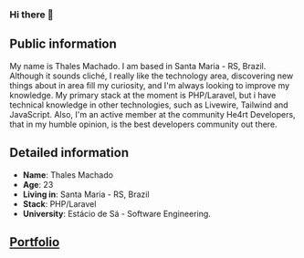 ### Hi there 👋


## Public information
My name is Thales Machado. I am based in Santa Maria - RS, Brazil. Although it sounds cliché, I really like the technology area, discovering new things about in area fill my curiosity, and I'm always looking to improve my knowledge. My primary stack at the moment is PHP/Laravel, but i have technical knowledge in other technologies, such as Livewire, Tailwind and JavaScript. Also, I'm an active member at the community He4rt Developers, that in my humble opinion, is the best developers community out there.


## Detailed information
* **Name**: Thales Machado
* **Age**: 23
* **Living in**: Santa Maria - RS, Brazil
* **Stack**: PHP/Laravel
* **University**: Estácio de Sá - Software Engineering.

## [Portfolio](https://thalesmengue.github.io/)
